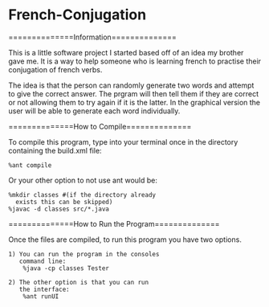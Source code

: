 French-Conjugation
==============

==============Information==============

This is a little software project I started based
off of an idea my brother gave me. It is a way to 
help someone who is learning french to practise 
their conjugation of french verbs. 

The idea is that the person can randomly generate
two words and attempt to give the correct answer.
The prgram will then tell them if they are correct
or not allowing them to try again if it is the 
latter. In the graphical version the user will be 
able to generate each word individually.

==============How to Compile==============

To compile this program, type into your terminal
once in the directory containing the build.xml file:

	%ant compile
	
Or your other option to not use ant would be:

	%mkdir classes #(if the directory already 
	  exists this can be skipped)
	%javac -d classes src/*.java

==============How to Run the Program==============

Once the files are compiled, to run this program 
you have two options. 

	1) You can run the program in the consoles 
	   command line:
		%java -cp classes Tester
		
	2) The other option is that you can run 
	   the interface:
		%ant runUI
		
		
		
